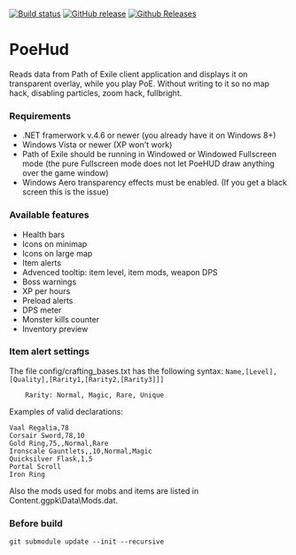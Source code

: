 [![Build status](https://ci.appveyor.com/api/projects/status/hiii0rp62djxptcn/branch/master?svg=true)](https://ci.appveyor.com/project/vmv/poehud/branch/master) [![GitHub release](https://img.shields.io/github/release/vmv/poehud.svg)]() [![Github Releases](https://img.shields.io/github/downloads/vmv/poehud/latest/total.svg)](https://github.com/vmv/PoeHud/releases)

PoeHud
======

Reads data from Path of Exile client application and displays it on transparent overlay, while you play PoE.
Without writing to it so no map hack, disabling particles, zoom hack, fullbright.

### Requirements
* .NET framerwork v.4.6 or newer (you already have it on Windows 8+)
* Windows Vista or newer (XP won't work)
* Path of Exile should be running in Windowed or Windowed Fullscreen mode (the pure Fullscreen mode does not let PoeHUD draw anything over the game window)
* Windows Aero transparency effects must be enabled. (If you get a black screen this is the issue)

### Available features
* Health bars
* Icons on minimap
* Icons on large map
* Item alerts
* Advenced tooltip: item level, item mods, weapon DPS
* Boss warnings
* XP per hours
* Preload alerts
* DPS meter
* Monster kills counter
* Inventory preview

### Item alert settings
The file config/crafting_bases.txt has the following syntax:
`Name,[Level],[Quality],[Rarity1,[Rarity2,[Rarity3]]]`

```
    Rarity: Normal, Magic, Rare, Unique 
```

Examples of valid declarations:
```
Vaal Regalia,78
Corsair Sword,78,10
Gold Ring,75,,Normal,Rare
Ironscale Gauntlets,,10,Normal,Magic
Quicksilver Flask,1,5
Portal Scroll
Iron Ring
```
Also the mods used for mobs and items are listed in Content.ggpk\Data\Mods.dat.

### Before build
```
git submodule update --init --recursive
```
